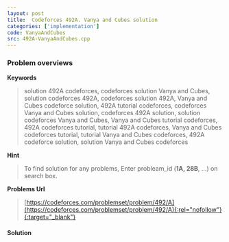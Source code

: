```yaml
---
layout: post
title:  Codeforces 492A. Vanya and Cubes solution
categories: ['implementation']
code: VanyaAndCubes
src: 492A-VanyaAndCubes.cpp
---
```

### **Problem overviews**

**Keywords**
> solution 492A codeforces, codeforces solution Vanya and Cubes, solution codeforces 492A, codeforces solution 492A, Vanya and Cubes codeforce solution, 492A tutorial codeforces, codeforces Vanya and Cubes solution, codeforces 492A solution, solution codeforces Vanya and Cubes, Vanya and Cubes tutorial codeforces, 492A codeforces tutorial, tutorial 492A codeforces, Vanya and Cubes codeforces tutorial, tutorial Vanya and Cubes codeforces, 492A codeforce solution, solution Vanya and Cubes codeforces

**Hint**
> To find solution for any problems, Enter probleam_id (**1A, 28B**, ...) on search box. 

**Problems Url**
> [https://codeforces.com/problemset/problem/492/A](https://codeforces.com/problemset/problem/492/A){:rel="nofollow"}{:target="_blank"}

#### **Solution**



